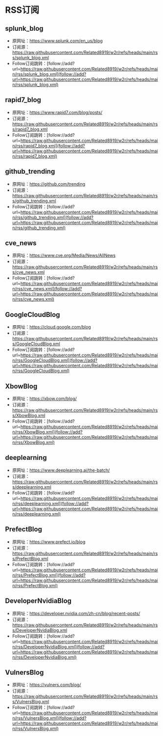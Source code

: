 # RSS订阅

## splunk_blog
- 原网址：https://www.splunk.com/en_us/blog
- 订阅源：https://raw.githubusercontent.com/Related8919/w2r/refs/heads/main/rss/splunk_blog.xml
- Follow订阅跳转：[follow://add?url=https://raw.githubusercontent.com/Related8919/w2r/refs/heads/main/rss/splunk_blog.xml](follow://add?url=https://raw.githubusercontent.com/Related8919/w2r/refs/heads/main/rss/splunk_blog.xml)

## rapid7_blog
- 原网址：https://www.rapid7.com/blog/posts/
- 订阅源：https://raw.githubusercontent.com/Related8919/w2r/refs/heads/main/rss/rapid7_blog.xml
- Follow订阅跳转：[follow://add?url=https://raw.githubusercontent.com/Related8919/w2r/refs/heads/main/rss/rapid7_blog.xml](follow://add?url=https://raw.githubusercontent.com/Related8919/w2r/refs/heads/main/rss/rapid7_blog.xml)

## github_trending
- 原网址：https://github.com/trending
- 订阅源：https://raw.githubusercontent.com/Related8919/w2r/refs/heads/main/rss/github_trending.xml
- Follow订阅跳转：[follow://add?url=https://raw.githubusercontent.com/Related8919/w2r/refs/heads/main/rss/github_trending.xml](follow://add?url=https://raw.githubusercontent.com/Related8919/w2r/refs/heads/main/rss/github_trending.xml)

## cve_news
- 原网址：https://www.cve.org/Media/News/AllNews
- 订阅源：https://raw.githubusercontent.com/Related8919/w2r/refs/heads/main/rss/cve_news.xml
- Follow订阅跳转：[follow://add?url=https://raw.githubusercontent.com/Related8919/w2r/refs/heads/main/rss/cve_news.xml](follow://add?url=https://raw.githubusercontent.com/Related8919/w2r/refs/heads/main/rss/cve_news.xml)

## GoogleCloudBlog
- 原网址：https://cloud.google.com/blog
- 订阅源：https://raw.githubusercontent.com/Related8919/w2r/refs/heads/main/rss/GoogleCloudBlog.xml
- Follow订阅跳转：[follow://add?url=https://raw.githubusercontent.com/Related8919/w2r/refs/heads/main/rss/GoogleCloudBlog.xml](follow://add?url=https://raw.githubusercontent.com/Related8919/w2r/refs/heads/main/rss/GoogleCloudBlog.xml)

## XbowBlog
- 原网址：https://xbow.com/blog/
- 订阅源：https://raw.githubusercontent.com/Related8919/w2r/refs/heads/main/rss/XbowBlog.xml
- Follow订阅跳转：[follow://add?url=https://raw.githubusercontent.com/Related8919/w2r/refs/heads/main/rss/XbowBlog.xml](follow://add?url=https://raw.githubusercontent.com/Related8919/w2r/refs/heads/main/rss/XbowBlog.xml)

## deeplearning
- 原网址：https://www.deeplearning.ai/the-batch/
- 订阅源：https://raw.githubusercontent.com/Related8919/w2r/refs/heads/main/rss/deeplearning.xml
- Follow订阅跳转：[follow://add?url=https://raw.githubusercontent.com/Related8919/w2r/refs/heads/main/rss/deeplearning.xml](follow://add?url=https://raw.githubusercontent.com/Related8919/w2r/refs/heads/main/rss/deeplearning.xml)

## PrefectBlog
- 原网址：https://www.prefect.io/blog
- 订阅源：https://raw.githubusercontent.com/Related8919/w2r/refs/heads/main/rss/PrefectBlog.xml
- Follow订阅跳转：[follow://add?url=https://raw.githubusercontent.com/Related8919/w2r/refs/heads/main/rss/PrefectBlog.xml](follow://add?url=https://raw.githubusercontent.com/Related8919/w2r/refs/heads/main/rss/PrefectBlog.xml)

## DeveloperNvidiaBlog
- 原网址：https://developer.nvidia.com/zh-cn/blog/recent-posts/
- 订阅源：https://raw.githubusercontent.com/Related8919/w2r/refs/heads/main/rss/DeveloperNvidiaBlog.xml
- Follow订阅跳转：[follow://add?url=https://raw.githubusercontent.com/Related8919/w2r/refs/heads/main/rss/DeveloperNvidiaBlog.xml](follow://add?url=https://raw.githubusercontent.com/Related8919/w2r/refs/heads/main/rss/DeveloperNvidiaBlog.xml)

## VulnersBlog
- 原网址：https://vulners.com/blog/
- 订阅源：https://raw.githubusercontent.com/Related8919/w2r/refs/heads/main/rss/VulnersBlog.xml
- Follow订阅跳转：[follow://add?url=https://raw.githubusercontent.com/Related8919/w2r/refs/heads/main/rss/VulnersBlog.xml](follow://add?url=https://raw.githubusercontent.com/Related8919/w2r/refs/heads/main/rss/VulnersBlog.xml)

